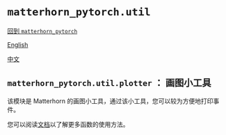 # `matterhorn_pytorch.util`

[回到 `matterhorn_pytorch`](../README.md)

[English](../../en_us/util/README.md)

[中文](../../zh_cn/util/README.md)

## `matterhorn_pytorch.util.plotter` ： 画图小工具

该模块是 Matterhorn 的画图小工具，通过该小工具，您可以较为方便地打印事件。

您可以阅读[文档](./1_plotter.md)以了解更多函数的使用方法。